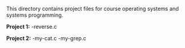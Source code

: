 This directory contains project files for course operating systems and systems programming.

**Project 1:**
  -reverse.c

  **Project 2:**
  -my-cat.c
  -my-grep.c
